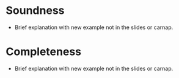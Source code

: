 # Soundness

* Brief explanation with new example not in the slides or carnap.

# Completeness

* Brief explanation with new example not in the slides or carnap.